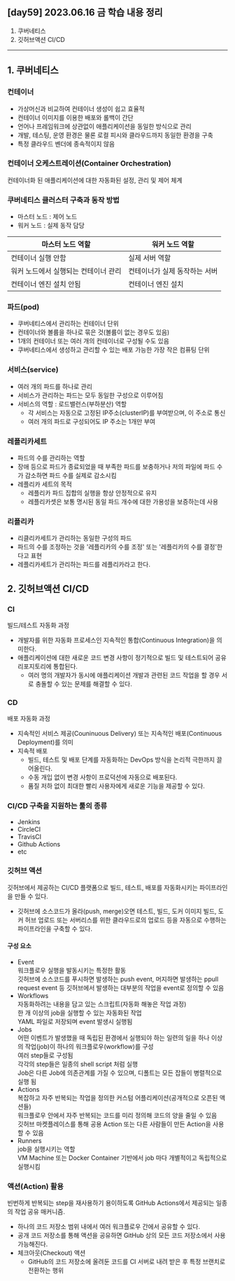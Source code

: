 ## [day59] 2023.06.16 금 학습 내용 정리
1. 쿠버네티스
2. 깃허브액션 CI/CD
---
## 1. 쿠버네티스  
### 컨테이너  
- 가상머신과 비교하여 컨테이너 생성이 쉽고 효율적
- 컨테이너 이미지를 이용한 배포와 롤백이 간단
- 언어나 프레임워크에 상관없이 애플리케이션을 동일한 방식으로 관리
- 개발, 테스팅, 운영 환경은 물론 로컬 피시와 클라우드까지 동일한 환경을 구축
- 특정 클라우드 벤더에 종속적이지 않음

### 컨테이너 오케스트레이션(Container Orchestration)  
컨테이너화 된 애플리케이션에 대한 자동화된 설정, 관리 및 제어 체계

### 쿠버네티스 클러스터 구축과 동작 방법  
- 마스터 노드 : 제어 노드
- 워커 노드 : 실제 동작 담당  

|마스터 노드 역할|워커 노드 역할|
|--|--|
|컨테이너 실행 안함|실제 서버 역할|
|워커 노드에서 실행되는 컨테이너 관리|컨테이너가 실제 동작하는 서버|
|컨테이너 엔진 설치 안됨|컨테이너 엔진 설치|

### 파드(pod)  
- 쿠버네티스에서 관리하는 컨테이너 단위
- 컨테이너와 볼륨을 하나로 묶은 것(볼륨이 없는 경우도 있음)
- 1개의 컨테이너 또는 여러 개의 컨테이너로 구성될 수도 있음
- 쿠버네티스에서 생성하고 관리할 수 있는 배포 가능한 가장 작은 컴퓨팅 단위 

### 서비스(service)  
- 여러 개의 파드를 하나로 관리
- 서비스가 관리하는 파드는 모두 동일한 구성으로 이루어짐
- 서비스의 역할 : 로드밸런스(부하분산) 역할
    - 각 서비스는 자동으로 고정된 IP주소(clusterIP)를 부여받으며, 이 주소로 통신
    - 여러 개의 파드로 구성되어도 IP 주소는 1개만 부여

### 레플리카세트  
- 파드의 수를 관리하는 역할
- 장애 등으로 파드가 종료되었을 때 부족한 파드를 보충하거나 저의 파일에 파드 수가 감소하면 파드 수를 실제로 감소시킴
- 레플리카 세트의 목적
    - 레플리카 파드 집합의 실행을 항상 안정적으로 유지
    - 레플리카셋은 보통 명시된 동일 파드 개수에 대한 가용성을 보증하는데 사용

### 리플리카  
- 리클리카세트가 관리하는 동일한 구성의 파드  
- 파드의 수를 조정하는 것을 '레플리카의 수를 조정' 또는 '레플리카의 수를 결정'한다고 표현
- 레플리카세트가 관리하는 파드를 레플리카라고 한다. 

## 2. 깃허브액션 CI/CD
### CI  
빌드/테스트 자동화 과정  
- 개발자를 위한 자동화 프로세스인 지속적인 통합(Continuous Integration)을 의미한다.
- 애플리케이션에 대한 새로운 코드 변경 사항이 정기적으로 빌드 및 테스트되어 공유 리포지토리에 통합된다.
    - 여러 명의 개발자가 동시에 애플리케이션 개발과 관련된 코드 작업을 할 경우 서로 충돌할 수 있는 문제를 해결할 수 있다. 

### CD  
배포 자동화 과정  
- 지속적인 서비스 제공(Couninuous Delivery) 또는 지속적인 배포(Continuous Deployment)를 의미
- 지속적 배포
    - 빌드, 테스트 및 배포 단계를 자동화하는 DevOps 방식을 논리적 극한까지 끌어올린다.
    - 수동 개입 없이 변경 사항이 프로덕션에 자동으로 배포된다.
    - 품질 저하 없이 최대한 빨리 사용자에게 새로운 기능을 제공할 수 있다. 

### CI/CD 구축을 지원하는 툴의 종류  
- Jenkins
- CircleCI
- TravisCI
- Github Actions
- etc

### 깃허브 액션  
깃허브에서 제공하는 CI/CD 플랫폼으로 빌드, 테스트, 배포를 자동화시키는 파이프라인을 만들 수 있다.
- 깃허브에 소스코드가 올라(push, merge)오면 테스트, 빌드, 도커 이미지 빌드, 도커 허브 업로드 또는 서버리스를 위한 클라우드로의 업로드 등을 자동으로 수행하는 파이프라인을 구축할 수 있다. 

#### 구성 요소
- Event  
워크플로우 실행을 발동시키는 특정한 활동  
깃허브에 소스코드를 푸시하면 발생하는 push event, 머지하면 발생하는 ppull request event 등 깃허브에서 발생하는 대부분의 작업을 event로 정의할 수 있음
- Workflows  
자동화하려는 내용을 담고 있는 스크립트(자동화 해놓은 작업 과정)  
한 개 이상의 job을 실행할 수 있는 자동화된 작업  
YAML 파일로 저장되며 event 발생시 실행됨
- Jobs  
어떤 이벤트가 발생했을 때 독립된 환경에서 실행되야 하는 일련의 일을 하나 이상의 작업(job)이 하나의 워크플로우(workflow)를 구성  
여러 step들로 구성됨  
각각의 step들은 일종의 shell script 처럼 실행  
Job은 다른 Job에 의존관계를 가질 수 있으며, 디폴트는 모든 잡들이 병렬적으로 실행 됨
- Actions  
복잡하고 자주 반복되는 작업을 정의한 커스텀 어플리케이션(공개적으로 오픈된 액션들)  
워크플로우 안에서 자주 반복되는 코드를 미리 정의해 코드의 양을 줄일 수 있음  
깃허브 마켓플레이스를 통해 공용 Action 또는 다른 사람들이 만든 Action을 사용할 수 있음
- Runners  
job을 실행시키는 역할  
VM Machine 또는 Docker Container 기반에서 job 마다 개별적이고 독립적으로 실행시킴 

### 액션(Action) 활용  
빈번하게 반복되는 step을 재사용하기 용이하도록 GitHub Actions에서 제공되는 일종의 작업 공유 매커니즘.  
- 하나의 코드 저장소 범위 내에서 여러 워크플로우 간에서 공유할 수 있다.
- 공개 코드 저장소를 통해 액션을 공유하면 GitHub 상의 모든 코드 저장소에서 사용 가능해진다. 
- 체크아웃(Checkout) 액션
    - GitHub의 코드 저장소에 올려둔 코드를 CI 서버로 내려 받은 후 특정 브랜치로 전환하는 행위
